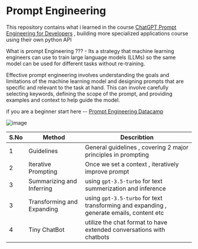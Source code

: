 # Prompt Engineering

This repository contains what i learned in the course [ChatGPT Prompt Engineering for Developers](https://www.deeplearning.ai/short-courses/chatgpt-prompt-engineering-for-developers/) , building more specialized applications course using their own python API


What is prompt Engineering ??? - Its a strategy that machine learning engineers can use to train large language models (LLMs) so the same model can be used for different tasks without re-training.

Effective prompt engineering involves understanding the goals and limitations of the machine learning model and designing prompts that are specific and relevant to the task at hand. This can involve carefully selecting keywords, defining the scope of the prompt, and providing examples and context to help guide the model.

if you are a beginner start here -- [Prompt Engineering Datacamp](https://www.datacamp.com/webinars/beginners-guide-to-prompt-engineering-with-chatgpt)


![image](https://user-images.githubusercontent.com/89206677/236182126-767e0089-5606-46ae-bf26-f04d75e460a1.png)


| S.No | Method   | Describtion  |
|---|---|---|
| 1  | Guidelines  |  General guidelines , covering 2 major principles in prompting |
| 2  |  Iterative Prompting | Once we set a context , iteratively improve prompt   |
| 3 |  Summarizing and Inferring | using `gpt-3.5-turbo` for text summerization and inference  |
| 3 |  Transforming and Expanding | using `gpt-3.5-turbo` for text transforming and expanding , generate emails, content etc   |
| 4 | Tiny  ChatBot |  utilize the chat format to have extended conversations with chatbots  |

